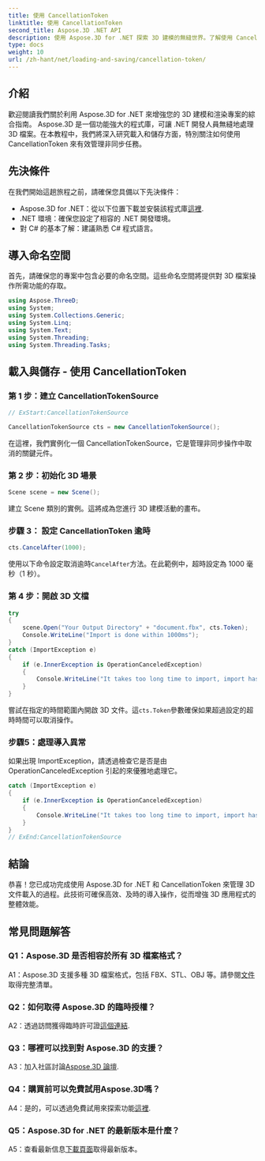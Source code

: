 ```yaml
---
title: 使用 CancellationToken
linktitle: 使用 CancellationToken
second_title: Aspose.3D .NET API
description: 使用 Aspose.3D for .NET 探索 3D 建模的無縫世界。了解使用 CancellationToken 高效載入和儲存 3D 文件。
type: docs
weight: 10
url: /zh-hant/net/loading-and-saving/cancellation-token/
---
```

## 介紹

歡迎閱讀我們關於利用 Aspose.3D for .NET 來增強您的 3D 建模和渲染專案的綜合指南。 Aspose.3D 是一個功能強大的程式庫，可讓 .NET 開發人員無縫地處理 3D 檔案。在本教程中，我們將深入研究載入和儲存方面，特別關注如何使用 CancellationToken 來有效管理非同步任務。

## 先決條件

在我們開始這趟旅程之前，請確保您具備以下先決條件：

-  Aspose.3D for .NET：從以下位置下載並安裝該程式庫[這裡](https://releases.aspose.com/3d/net/).
- .NET 環境：確保您設定了相容的 .NET 開發環境。
- 對 C# 的基本了解：建議熟悉 C# 程式語言。

## 導入命名空間

首先，請確保您的專案中包含必要的命名空間。這些命名空間將提供對 3D 檔案操作所需功能的存取。

```csharp
using Aspose.ThreeD;
using System;
using System.Collections.Generic;
using System.Linq;
using System.Text;
using System.Threading;
using System.Threading.Tasks;
```

## 載入與儲存 - 使用 CancellationToken

### 第 1 步：建立 CancellationTokenSource

```csharp
// ExStart:CancellationTokenSource

CancellationTokenSource cts = new CancellationTokenSource();
```

在這裡，我們實例化一個 CancellationTokenSource，它是管理非同步操作中取消的關鍵元件。

### 第 2 步：初始化 3D 場景

```csharp
Scene scene = new Scene();
```

建立 Scene 類別的實例。這將成為您進行 3D 建模活動的畫布。

### 步驟 3： 設定 CancellationToken 逾時

```csharp
cts.CancelAfter(1000);
```

使用以下命令設定取消逾時`CancelAfter`方法。在此範例中，超時設定為 1000 毫秒（1 秒）。

### 第 4 步：開啟 3D 文檔

```csharp
try
{
    scene.Open("Your Output Directory" + "document.fbx", cts.Token);
    Console.WriteLine("Import is done within 1000ms");
}
catch (ImportException e)
{
    if (e.InnerException is OperationCanceledException)
    {
        Console.WriteLine("It takes too long time to import, import has been canceled.");
    }
}
```

嘗試在指定的時間範圍內開啟 3D 文件。這`cts.Token`參數確保如果超過設定的超時時間可以取消操作。

### 步驟5：處理導入異常

如果出現 ImportException，請透過檢查它是否是由 OperationCanceledException 引起的來優雅地處理它。

```csharp
catch (ImportException e)
{
    if (e.InnerException is OperationCanceledException)
    {
        Console.WriteLine("It takes too long time to import, import has been canceled.");
    }
}
// ExEnd:CancellationTokenSource
```

## 結論

恭喜！您已成功完成使用 Aspose.3D for .NET 和 CancellationToken 來管理 3D 文件載入的過程。此技術可確保高效、及時的導入操作，從而增強 3D 應用程式的整體效能。

## 常見問題解答

### Q1：Aspose.3D 是否相容於所有 3D 檔案格式？

 A1：Aspose.3D 支援多種 3D 檔案格式，包括 FBX、STL、OBJ 等。請參閱[文件](https://reference.aspose.com/3d/net/)取得完整清單。

### Q2：如何取得 Aspose.3D 的臨時授權？

 A2：透過訪問獲得臨時許可證[這個連結](https://purchase.aspose.com/temporary-license/).

### Q3：哪裡可以找到對 Aspose.3D 的支援？

A3：加入社區討論[Aspose.3D 論壇](https://forum.aspose.com/c/3d/18).

### Q4：購買前可以免費試用Aspose.3D嗎？

 A4：是的，可以透過免費試用來探索功能[這裡](https://releases.aspose.com/).

### Q5：Aspose.3D for .NET 的最新版本是什麼？

 A5：查看最新信息[下載頁面](https://releases.aspose.com/3d/net/)取得最新版本。